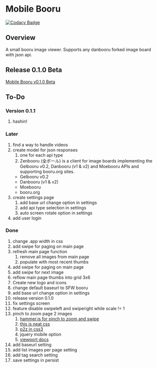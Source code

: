 # Mobile Booru

[![Codacy Badge](https://api.codacy.com/project/badge/Grade/0371b7c4cd0c4aef996cd3000c8af753)](https://www.codacy.com/app/kurohai/mobile-booru?utm_source=github.com&amp;utm_medium=referral&amp;utm_content=kurohai/mobile-booru&amp;utm_campaign=Badge_Grade)

## Overview

A small booru image viewer. Supports any danbooru forked image board with json api.

## Release 0.1.0 Beta

[Mobile Booru v0.1.0 Beta](./build/com.kurohai.mobilebooru.apk)

## To-Do


### Version 0.1.1

1. hashin!

### Later

1. find a way to handle videos
1. create model for json responses
    1. one for each api type
    1. Zenbooru (全ボール) is a client for image boards implementing the Gelbooru v0.2, Danbooru (v1 & v2) and Moebooru APIs and supporting booru.org sites.
    - Gelbooru v0.2
    - Danbooru (v1 & v2)
    - Moebooru
    - booru.org
1. create settings page
    1. add base url change option in settings
    1. add api type selection in settings
    1. auto screen rotate option in settings
1. add user login

### Done

1. change .app width in css
1. add swipe for paging on main page
1. refresh main page function
    1. remove all images from main page
    1. populate with most recent thumbs
1. add swipe for paging on main page
1. add swipe for next image
1. reflow main page thumbs into grid 3x6
1. Create new logo and icons
1. change default baseurl to SFW booru
1. add base url change option in settings
1. release version 0.1.0
1. fix settings screen
1. feature disable swipeleft and swiperight while scale != 1
1. pinch to zoom page 2 images
    1. [hammer.js for pinch to zoom and swipe](http://hammerjs.github.io/)
    1. [this is neat css](http://bl.ocks.org/mbostock/35964711079355050ff1)
    1. [p2z in css3](http://stackoverflow.com/questions/10802176/pinch-to-zoom-with-css3)
    1. jquery mobile option
    1. [viewport docs](https://developer.mozilla.org/en-US/docs/Mozilla/Mobile/Viewport_meta_tag)
1. add baseurl setting
1. add list images per page setting
1. add tag search setting
1. save settings in persist
